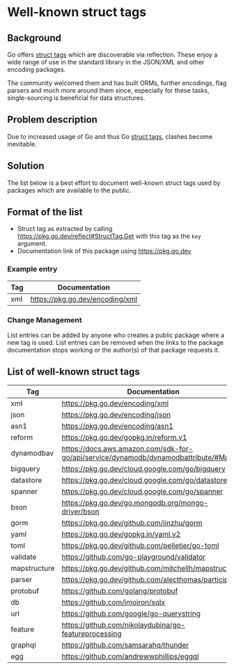 # Well-known struct tags
## Background

Go offers [struct tags](https://go.dev/ref/spec#Tag) which are discoverable via reflection. These enjoy a wide range of use in the standard library in the JSON/XML and other encoding packages.

The community welcomed them and has built ORMs, further encodings, flag parsers and much more around them since, especially for these tasks, single-sourcing is beneficial for data structures.

## Problem description
Due to increased usage of Go and thus Go [struct tags](https://go.dev/ref/spec#Tag), clashes become inevitable.

## Solution
The list below is a best effort to document well-known struct tags used by packages which are available to the public.

## Format of the list
* Struct tag as extracted by calling https://pkg.go.dev/reflect#StructTag.Get with this tag as the `key` argument.
* Documentation link of this package using https://pkg.go.dev

### Example entry
Tag | Documentation
----|-----
xml | https://pkg.go.dev/encoding/xml

### Change Management
List entries can be added by anyone who creates a public package where a new tag is used.
List entries can be removed when the links to the package documentation stops working or the author(s) of that package requests it.

## List of well-known struct tags
Tag       | Documentation
----------|---------------
xml       | https://pkg.go.dev/encoding/xml
json      | https://pkg.go.dev/encoding/json
asn1      | https://pkg.go.dev/encoding/asn1
reform    | https://pkg.go.dev/gopkg.in/reform.v1
dynamodbav | https://docs.aws.amazon.com/sdk-for-go/api/service/dynamodb/dynamodbattribute/#Marshal
bigquery  | https://pkg.go.dev/cloud.google.com/go/bigquery
datastore | https://pkg.go.dev/cloud.google.com/go/datastore
spanner   | https://pkg.go.dev/cloud.google.com/go/spanner
bson      | https://pkg.go.dev/go.mongodb.org/mongo-driver/bson
gorm      | https://pkg.go.dev/github.com/jinzhu/gorm
yaml      | https://pkg.go.dev/gopkg.in/yaml.v2
toml      | https://pkg.go.dev/github.com/pelletier/go-toml
validate  | https://github.com/go-playground/validator
mapstructure | https://pkg.go.dev/github.com/mitchellh/mapstructure
parser    | https://pkg.go.dev/github.com/alecthomas/participle
protobuf  | https://github.com/golang/protobuf
db        | https://github.com/jmoiron/sqlx
url       | https://github.com/google/go-querystring
feature   | https://github.com/nikolaydubina/go-featureprocessing
graphql   | https://github.com/samsarahq/thunder
egg       | https://github.com/andrewwphillips/eggql


